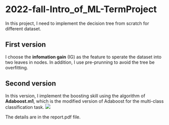 # 2022-fall-Intro_of_ML-TermProject
In this project, I need to implement the decision tree from scratch for different dataset.

## First version
I choose the **infomation gain** (IG) as the feature to sperate the dataset into two leaves in nodes. In addition, I use pre-prunning to avoid the tree be overfitting.

## Second version
In this version, I implement the boosting skill using the algorithm of **Adaboost.m1**, which is the modified version of Adaboost for the multi-class classification task.
![](https://i.imgur.com/AteJ5lc.png)

The details are in the report.pdf file.
